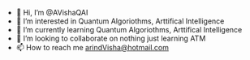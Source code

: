 - 👋 Hi, I’m @AVishaQAI
- 👀 I’m interested in Quantum Algoriothms, Arttifical Intelligence
- 🌱 I’m currently learning Quantum Algoriothms, Arttifical Intelligence
- 💞️ I’m looking to collaborate on nothing just learning ATM
- 📫 How to reach me arindVisha@hotmail.com
<!---
AVishaQAI/AVishaQAI is a ✨ special ✨ repository because its `README.md` (this file) appears on your GitHub profile.
You can click the Preview link to take a look at your changes.
--->

